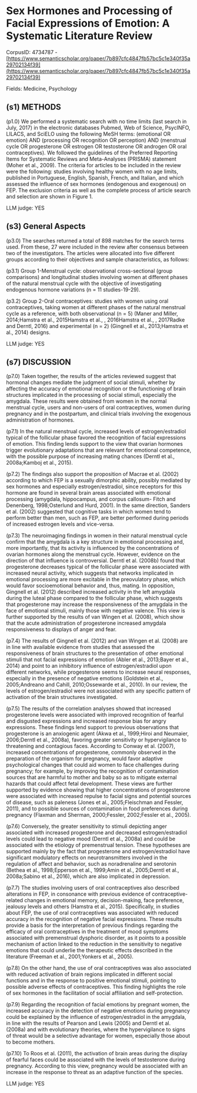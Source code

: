 # Sex Hormones and Processing of Facial Expressions of Emotion: A Systematic Literature Review

CorpusID: 4734787 - [https://www.semanticscholar.org/paper/7b897cfc4847fb57bc5c1e340f35a29702134f39](https://www.semanticscholar.org/paper/7b897cfc4847fb57bc5c1e340f35a29702134f39)

Fields: Medicine, Psychology

## (s1) METHODS
(p1.0) We performed a systematic search with no time limits (last search in July, 2017) in the electronic databases Pubmed, Web of Science, PsycINFO, LILACS, and SciELO using the following MeSH terms: (emotional OR emotion) AND (processing OR recognition OR perception) AND (menstrual cycle OR progesterone OR estrogen OR testosterone OR androgen OR oral contraceptives). We followed the guidelines of the Preferred Reporting Items for Systematic Reviews and Meta-Analyses (PRISMA) statement (Moher et al., 2009). The criteria for articles to be included in the review were the following: studies involving healthy women with no age limits, published in Portuguese, English, Spanish, French, and Italian, and which assessed the influence of sex hormones (endogenous and exogenous) on FEP. The exclusion criteria as well as the complete process of article search and selection are shown in Figure 1.

LLM judge: YES

## (s3) General Aspects
(p3.0) The searches returned a total of 898 matches for the search terms used. From these, 27 were included in the review after consensus between two of the investigators. The articles were allocated into five different groups according to their objectives and sample characteristics, as follows:

(p3.1) Group 1-Menstrual cycle: observational cross-sectional (group comparisons) and longitudinal studies involving women at different phases of the natural menstrual cycle with the objective of investigating endogenous hormone variations (n = 11 studies-19-29).

(p3.2) Group 2-Oral contraceptives: studies with women using oral contraceptives, taking women at different phases of the natural menstrual cycle as a reference, with both observational (n = 5) (Maner and Miller, 2014;Hamstra et al., 2015Hamstra et al., , 2016Hamstra et al., , 2017Radke and Derntl, 2016) and experimental (n = 2) (Gingnell et al., 2013;Hamstra et al., 2014) designs.

LLM judge: YES

## (s7) DISCUSSION
(p7.0) Taken together, the results of the articles reviewed suggest that hormonal changes mediate the judgment of social stimuli, whether by affecting the accuracy of emotional recognition or the functioning of brain structures implicated in the processing of social stimuli, especially the amygdala. These results were obtained from women in the normal menstrual cycle, users and non-users of oral contraceptives, women during pregnancy and in the postpartum, and clinical trials involving the exogenous administration of hormones.

(p7.1) In the natural menstrual cycle, increased levels of estrogen/estradiol typical of the follicular phase favored the recognition of facial expressions of emotion. This finding lends support to the view that ovarian hormones trigger evolutionary adaptations that are relevant for emotional competence, with the possible purpose of increasing mating chances (Derntl et al., 2008a;Kamboj et al., 2015).

(p7.2) The findings also support the proposition of Macrae et al. (2002) according to which FEP is a sexually dimorphic ability, possibly mediated by sex hormones and especially estrogen/estradiol, since receptors for this hormone are found in several brain areas associated with emotional processing (amygdala, hippocampus, and corpus callosum- Fitch and Denenberg, 1998;Osterlund and Hurd, 2001). In the same direction, Sanders et al. (2002) suggested that cognitive tasks in which women tend to perform better than men, such as FEP, are better performed during periods of increased estrogen levels and vice-versa.

(p7.3) The neuroimaging findings in women in their natural menstrual cycle confirm that the amygdala is a key structure in emotional processing and, more importantly, that its activity is influenced by the concentrations of ovarian hormones along the menstrual cycle. However, evidence on the direction of that influence is controversial. Derntl et al. (2008b) found that progesterone decreases typical of the follicular phase were associated with increased neural activity, which suggests that networks implicated in emotional processing are more excitable in the preovulatory phase, which would favor socioemotional behavior and, thus, mating. In opposition, Gingnell et al. (2012) described increased activity in the left amygdala during the luteal phase compared to the follicular phase, which suggests that progesterone may increase the responsiveness of the amygdala in the face of emotional stimuli, mainly those with negative valence. This view is further supported by the results of van Wingen et al. (2008), which show that the acute administration of progesterone increased amygdala responsiveness to displays of anger and fear.

(p7.4) The results of Gingnell et al. (2012) and van Wingen et al. (2008) are in line with available evidence from studies that assessed the responsiveness of brain structures to the presentation of other emotional stimuli that not facial expressions of emotion (Abler et al., 2013;Bayer et al., 2014) and point to an inhibitory influence of estrogen/estradiol upon different networks, while progesterone seems to increase neural responses, especially in the presence of negative emotions (Goldstein et al., 2005;Andreano and Cahill, 2010;Ossewarde et al., 2010). In our review, the levels of estrogen/estradiol were not associated with any specific pattern of activation of the brain structures investigated.

(p7.5) The results of the correlation analyses showed that increased progesterone levels were associated with improved recognition of fearful and disgusted expressions and increased response bias for angry expressions. These findings lend support to previous observations that progesterone is an anxiogenic agent (Akwa et al., 1999;Hiroi and Neumaier, 2006;Derntl et al., 2008a), favoring greater sensitivity or hypervigilance to threatening and contagious faces. According to Conway et al. (2007), increased concentrations of progesterone, commonly observed in the preparation of the organism for pregnancy, would favor adaptive psychological changes that could aid women to face challenges during pregnancy; for example, by improving the recognition of contamination sources that are harmful to mother and baby so as to mitigate external hazards that could affect fetal development. These views are further supported by evidence showing that higher concentrations of progesterone were associated with increased repulse to facial signs and potential sources of disease, such as paleness (Jones et al., 2005;Fleischman and Fessler, 2011), and to possible sources of contamination in food preferences during pregnancy (Flaxman and Sherman, 2000;Fessler, 2002;Fessler et al., 2005).

(p7.6) Conversely, the greater sensitivity to stimuli depicting anger associated with increased progesterone and decreased estrogen/estradiol levels could lead to negative mood (Derntl et al., 2008a) and could be associated with the etiology of premenstrual tension. These hypotheses are supported mainly by the fact that progesterone and estrogen/estradiol have significant modulatory effects on neurotransmitters involved in the regulation of affect and behavior, such as noradrenaline and serotonin (Bethea et al., 1998;Epperson et al., 1999;Amin et al., 2005;Derntl et al., 2008a;Sabino et al., 2016), which are also implicated in depression.

(p7.7) The studies involving users of oral contraceptives also described alterations in FEP, in consonance with previous evidence of contraceptive-related changes in emotional memory, decision-making, face preference, jealousy levels and others (Hamstra et al., 2015). Specifically, in studies about FEP, the use of oral contraceptives was associated with reduced accuracy in the recognition of negative facial expressions. These results provide a basis for the interpretation of previous findings regarding the efficacy of oral contraceptives in the treatment of mood symptoms associated with premenstrual dysphoric disorder, as it points to a possible mechanism of action linked to the reduction in the sensitivity to negative emotions that could underlie the therapeutic effects described in the literature (Freeman et al., 2001;Yonkers et al., 2005).

(p7.8) On the other hand, the use of oral contraceptives was also associated with reduced activation of brain regions implicated in different social functions and in the response to positive emotional stimuli, pointing to possible adverse effects of contraceptives. This finding highlights the role of sex hormones in the facilitation of social affiliation and self-protection.

(p7.9) Regarding the recognition of facial emotions by pregnant women, the increased accuracy in the detection of negative emotions during pregnancy could be explained by the influence of estrogen/estradiol in the amygdala, in line with the results of Pearson and Lewis (2005) and Derntl et al. (2008a) and with evolutionary theories, where the hypervigilance to signs of threat would be a selective advantage for women, especially those about to become mothers.

(p7.10) To Roos et al. (2011), the activation of brain areas during the display of fearful faces could be associated with the levels of testosterone during pregnancy. According to this view, pregnancy would be associated with an increase in the response to threat as an adaptive function of the species.

LLM judge: YES

